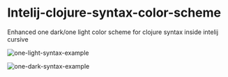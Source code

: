 # Intelij-clojure-syntax-color-scheme
Enhanced one dark/one light color scheme for clojure syntax inside intelij cursive

![one-light-syntax-example](https://user-images.githubusercontent.com/44378874/71770836-33abf880-2f32-11ea-9e87-6f99230f4e35.png)

![one-dark-syntax-example](https://user-images.githubusercontent.com/44378874/71770839-46bec880-2f32-11ea-8926-d723aa852db9.png)
